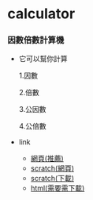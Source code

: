 # calculator
### 因數倍數計算機
- 它可以幫你計算

    1.因數

    2.倍數

    3.公因數

    4.公倍數

- link
    - [網頁(推薦)](https://wu-pin-jui.github.io/calculator/calculator1.html)
    - [scratch(網頁)](https://scratch.mit.edu/projects/456510868/)
    - [scratch(下載)](公因公倍計算機.sb3)
    - [html(需要需下載)](因數倍數計算機.html)

